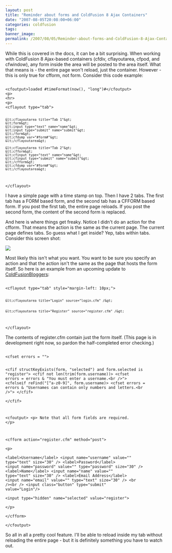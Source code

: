 ```yaml
---
layout: post
title: "Reminder about forms and ColdFusion 8 Ajax Containers"
date: "2007-08-05T20:08:00+06:00"
categories: coldfusion 
tags: 
banner_image: 
permalink: /2007/08/05/Reminder-about-forms-and-ColdFusion-8-Ajax-Containers
---
```


While this is covered in the docs, it can be a bit surprising. When working with ColdFusion 8 Ajax-based containers (cfdiv, cflayoutarea, cfpod, and cfwindow), any form inside the area will be posted to the area itself. What that means is - the entire page won't reload, just the container. However - this is only true for cfform, not form. Consider this code example:
<!--more-->
<code>
&lt;cfoutput&gt;loaded #timeFormat(now(), "long")#&lt;/cfoutput&gt;
&lt;p&gt;
&lt;hr&gt;
&lt;p&gt;
&lt;cflayout type="tab"&gt;

	&lt;cflayoutarea title="Tab 1"&gt;
	&lt;form&gt;
	&lt;input type="text" name="name"&gt;
	&lt;input type="submit" name="submit"&gt;
	&lt;/form&gt;
	&lt;cfdump var="#form#"&gt;
	&lt;/cflayoutarea&gt;
	
	&lt;cflayoutarea title="Tab 2"&gt;
	&lt;cfform&gt;
	&lt;cfinput type="text" name="name"&gt;
	&lt;cfinput type="submit" name="submit"&gt;
	&lt;/cfform&gt;
	&lt;cfdump var="#form#"&gt;
	&lt;/cflayoutarea&gt;
	
&lt;/cflayout&gt;
</code>

I have a simple page with a time stamp on top. Then I have 2 tabs. The first tab has a FORM based form, and the second tab has a CFFORM based form. If you post the first tab, the entire page reloads. If you post the second form, the content of the second form is replaced.

And here is where things get freaky. Notice I didn't do an action for the cfform. That means the action is the same as the current page. The current page defines tabs. So guess what I get inside? Yep, tabs within tabs. Consider this screen shot:

<img src="https://static.raymondcamden.com/images//Picture 21.png">

Most likely this isn't what you want. You want to be sure you specify an action and that the action isn't the same as the page that hosts the form itself. So here is an example from an upcoming update to <a href="http://www.coldfusionbloggers.org">ColdFusionBloggers</a>:

<code>
&lt;cflayout type="tab" style="margin-left: 10px;"&gt;

	&lt;cflayoutarea title="Login" source="login.cfm" /&gt;


	&lt;cflayoutarea title="Register" source="register.cfm" /&gt;

&lt;/cflayout&gt;
</code>

The contents of register.cfm contain just the form itself. (This page is in development right now, so pardon the half-completed error checking.)

<code>
&lt;cfset errors = ""&gt;

&lt;cfif structKeyExists(form, "selected") and form.selected is "register"&gt;
	&lt;cfif not len(trim(form.username))&gt;
		&lt;cfset errors = errors & "You must enter a username.&lt;br /&gt;"&gt;
	&lt;cfelseif reFind("[^a-z0-9]", form.username)&gt;
		&lt;cfset errors = errors & "Usernames can contain only numbers and letters.&lt;br /&gt;"&gt;
	&lt;/cfif&gt;	
&lt;/cfif&gt;

&lt;cfoutput&gt;
&lt;p&gt;
Note that all form fields are required.
&lt;/p&gt;

&lt;cfform action="register.cfm" method="post"&gt;		
&lt;p&gt;				
&lt;label&gt;Username&lt;/label&gt;
&lt;input name="username" value="" type="text" size="30" /&gt;
&lt;label&gt;Password&lt;/label&gt;
&lt;input name="password" value="" type="password" size="30" /&gt;
&lt;label&gt;Name&lt;/label&gt;
&lt;input name="name" value="" type="text" size="30" /&gt;
&lt;label&gt;Email Address&lt;/label&gt;
&lt;input name="email" value="" type="text" size="30" /&gt;
&lt;br /&gt;&lt;br /&gt;
&lt;input class="button" type="submit" value="Login"/&gt;		
&lt;input type="hidden" name="selected" value="register"&gt;	
&lt;/p&gt;		
&lt;/cfform&gt;		
&lt;/cfoutput&gt;
</code>

So all in all a pretty cool feature. I'll be able to reload inside my tab without reloading the entire page - but it is definitely something you have to watch out.
